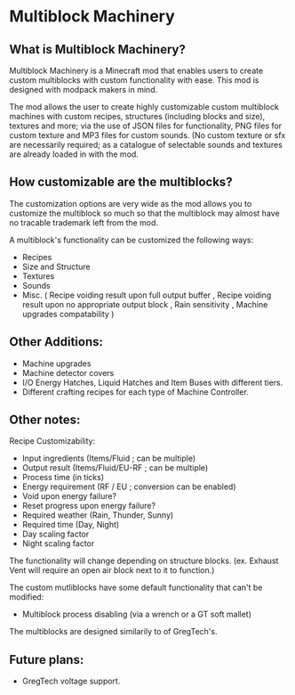 # Multiblock Machinery


## What is Multiblock Machinery?
Multiblock Machinery is a Minecraft 
mod that enables users to create custom
multiblocks with custom functionality
with ease. This mod is designed with 
modpack makers in mind.

The mod allows the user to create highly
customizable custom multiblock machines
with custom recipes, structures (including
blocks and size), textures and more; via the use of JSON 
files for functionality, PNG files for 
custom texture and MP3 files for custom
sounds. (No custom texture or sfx are 
necessarily required; as a catalogue of selectable 
sounds and textures are already loaded in 
with the mod. 


## How customizable are the multiblocks?
The customization options are very wide as
the mod allows you to customize the multiblock
so much so that the multiblock may almost have 
no tracable trademark left from the mod.

A multiblock's functionality
can be customized the following ways:
 - Recipes
 - Size and Structure
 - Textures
 - Sounds
 - Misc. (
   Recipe voiding result upon full output buffer
   , Recipe voiding result upon no appropriate
output block
   , Rain sensitivity
   , Machine upgrades compatability
)


## Other Additions:
 - Machine upgrades
 - Machine detector covers
 - I/O Energy Hatches, Liquid Hatches and 
Item Buses with different tiers.
 - Different crafting recipes 
for each type of Machine Controller.


## Other notes:
Recipe Customizability:
 - Input ingredients (Items/Fluid ; can be multiple)
 - Output result (Items/Fluid/EU-RF ; can be multiple)
 - Process time (in ticks)
 - Energy requirement (RF / EU ; conversion can be enabled)
 - Void upon energy failure?
 - Reset progress upon energy failure?
 - Required weather (Rain, Thunder, Sunny)
 - Required time (Day, Night)
 - Day scaling factor
 - Night scaling factor

The functionality will change depending on
structure blocks. (ex. Exhaust Vent will require an
open air block next to it to function.)

The custom mutliblocks have some default
functionality that can't be modified:
 - Multiblock process disabling (via a
wrench or a GT soft mallet)
 
The multiblocks are designed similarily
to of GregTech's.


## Future plans:
 - GregTech voltage support.